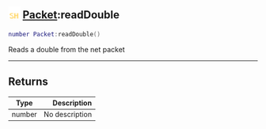 ## <img src="../../.gitbook/assets/shared.png" width="24" height=24 /> [Packet](https://iaswiki.rawr.dev/readme/packet):readDouble

```lua
number Packet:readDouble()
```

Reads a double from the net packet

------
## Returns

| Type   | Description |
| ------ | ----------: |
| number | No description |

